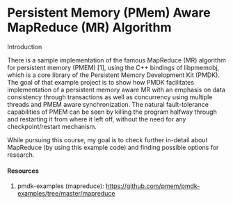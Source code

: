 # Persistent Memory (PMem) Aware MapReduce (MR) Algorithm

Introduction

There is a sample implementation of the famous MapReduce (MR) algorithm for persistent memory (PMEM) [1], using the C++ bindings of libpmemobj, which is a core library of the Persistent Memory Development Kit (PMDK).
The goal of that example project is to show how PMDK facilitates implementation of a persistent memory aware MR with an emphasis on data consistency through transactions as well as concurrency using multiple threads and PMEM aware synchronization.
The natural fault-tolerance capabilities of PMEM can be seen by killing the program halfway through and restarting it from where it left off, without the need for any checkpoint/restart mechanism.

While pursuing this course, my goal is to check further in-detail about MapReduce (by using this example code) and finding possible options for research.

#### Resources
1. pmdk-examples (mapreduce): https://github.com/pmem/pmdk-examples/tree/master/mapreduce
